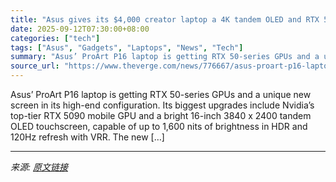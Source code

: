 ```yaml
---
title: "Asus gives its $4,000 creator laptop a 4K tandem OLED and RTX 5090"
date: 2025-09-12T07:30:00+08:00
categories: ["tech"]
tags: ["Asus", "Gadgets", "Laptops", "News", "Tech"]
summary: "Asus’ ProArt P16 laptop is getting RTX 50-series GPUs and a unique new screen in its high-end configuration. Its biggest upgrades include Nvidia’s top-tier RTX 5090 mobile GPU and a bright 16-inch 384"
source_url: "https://www.theverge.com/news/776667/asus-proart-p16-laptop-creators-nvidia-rtx-5090-4k-price-specs"
---
```


Asus’ ProArt P16 laptop is getting RTX 50-series GPUs and a unique new screen in its high-end configuration. Its biggest upgrades include Nvidia’s top-tier RTX 5090 mobile GPU and a bright 16-inch 3840 x 2400 tandem OLED touchscreen, capable of up to 1,600 nits of brightness in HDR and 120Hz refresh with VRR. The new [&#8230;]

---

*来源: [原文链接](https://www.theverge.com/news/776667/asus-proart-p16-laptop-creators-nvidia-rtx-5090-4k-price-specs)*
